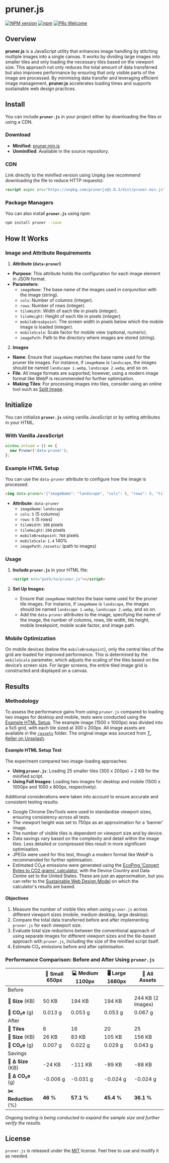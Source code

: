 # pruner.js

[![NPM version](https://img.shields.io/npm/v/prunerjs.svg)](https://www.npmjs.com/package/prunerjs)
[![npm](https://img.shields.io/npm/dt/prunerjs.svg)](https://www.npmtrends.com/prunerjs)
[![PRs Welcome](https://img.shields.io/badge/PRs-welcome-brightgreen.svg)](https://egghead.io/courses/how-to-contribute-to-an-open-source-project-on-github)

## Overview

**pruner.js** is a JavaScript utility that enhances image handling by stitching multiple images into a single canvas. It works by dividing large images into smaller tiles and only loading the necessary tiles based on the viewport size. This approach not only reduces the total amount of data transferred but also improves performance by ensuring that only visible parts of the image are processed. By minimising data transfer and leveraging efficient image management, **pruner.js** accelerates loading times and supports sustainable web design practices.

## Install

You can include **`pruner.js`** in your project either by downloading the files or using a CDN.

### Download

- **Minified**: [pruner.min.js](https://unpkg.com/prunerjs@1.0.3/dist/pruner.min.js)
- **Unminified**: Available in the source repository.

### CDN

Link directly to the minified version using Unpkg (we recommend downloading the file to reduce HTTP requests):

```html
<script async src="https://unpkg.com/prunerjs@1.0.3/dist/pruner.min.js"></script>
```

### Package Managers

You can also install **`pruner.js`** using npm:

```bash
npm install pruner --save
```

## How It Works

### Image and Attribute Requirements

1. **Attribute (`data-pruner`)**
  - **Purpose**: This attribute holds the configuration for each image element in JSON format.
  - **Parameters**:
    - `imageName`: The base name of the images used in conjunction with the image (string).
    - `cols`: Number of columns (integer).
    - `rows`: Number of rows (integer).
    - `tileWidth`: Width of each tile in pixels (integer).
    - `tileHeight`: Height of each tile in pixels (integer).
    - `mobileBreakpoint`: The screen width in pixels below which the mobile image is loaded (integer).
    - `mobileScale`: Scale factor for mobile view (optional, numeric).
    - `imagePath`: Path to the directory where images are stored (string).

2. **Images**
  - **Name**: Ensure that `imageName` matches the base name used for the pruner tile images. For instance, if `imageName` is `landscape`, the images should be named `landscape 1.webp`, `landscape 2.webp`, and so on.
  - **File**: All image formats are supported; however, using a modern image format like WebP is recommended for further optimisation.
  - **Making Tiles**: For processing images into tiles, consider using an online tool such as [Split Image](https://pinetools.com/split-image).

## Initialize

You can initialize **`pruner.js`** using vanilla JavaScript or by setting attributes in your HTML.

### With Vanilla JavaScript

```javascript
window.onload = () => {
  new Pruner('data-pruner');
};
```

### Example HTML Setup

You can use the `data-pruner` attribute to configure how the image is processed.

```html
<img data-pruner='{"imageName": "landscape", "cols": 5, "rows": 5, "tileWidth": 300, "tileHeight": 200, "mobileBreakpoint": 768, "mobileScale":1.4, "imagePath": "assets/"}' alt="Landscape photography of mountains in New Zealand by Tobias Keller" loading="lazy">
```

- **Attribute**: `data-pruner`
  - `imageName`: `landscape`
  - `cols`: `5` (5 columns)
  - `rows`: `5` (5 rows)
  - `tileWidth`: `300` pixels
  - `tileHeight`: `200` pixels
  - `mobileBreakpoint`: `768` pixels
  - `mobileScale`: `1.4` 140%
  - `imagePath`: `/assets/` (path to images)

### Usage

1. **Include `pruner.js`** in your HTML file:
   ```html
   <script src="path/to/pruner.js"></script>
   ```

2. **Set Up Images**:
   - Ensure that `imageName` matches the base name used for the pruner tile images. For instance, if `imageName` is `landscape`, the images should be named `landscape 1.webp`, `landscape 2.webp`, and so on.
   - Add the `data-pruner` attributes to the image, specifying the name of the image, the number of columns, rows, tile width, tile height, mobile breakpoint, mobile scale factor, and image path.

### Mobile Optimization

On mobile devices (below the `mobileBreakpoint`), only the central tiles of the grid are loaded for improved performance. This is determined by the `mobileScale` parameter, which adjusts the scaling of the tiles based on the device’s screen size. For larger screens, the entire tiled image grid is constructed and displayed on a canvas.

## Results

### Methodology

To assess the performance gains from using `pruner.js` compared to loading two images for desktop and mobile, tests were conducted using the [Example HTML Setup](#example-html-setup). The example image (1500 x 1000px) was divided into a 5x5 grid, with each tile sized at 300 x 200px. All image assets are available in the [`/assets`](/assets) folder. The original image was sourced from [T. Keller on Unsplash](https://unsplash.com/photos/landscape-photography-of-lake-and-mountain-73F4pKoUkM0).

#### Example HTML Setup Test

The experiment compared two image-loading approaches:
- **Using `pruner.js`**: Loading 25 smaller tiles (300 x 200px) + 2 KB for the minified script.
- **Using Full Images**: Loading two images for desktop and mobile (1500 x 1000px and 1000 x 800px, respectively).

Additional considerations were taken into account to ensure accurate and consistent testing results:
- Google Chrome DevTools were used to standardise viewport sizes, ensuring consistency across all tests.
- The viewport height was set to 750px as an approximation for a 'banner' image.
- The number of visible tiles is dependent on viewport size and by device.
- Data savings vary based on the complexity and detail within the image tiles. Less detailed or compressed tiles result in more significant optimisation.
- JPEGs were used for this test, though a modern format like WebP is recommended for further optimisation.
- Estimated CO₂e emissions were generated using the [EcoPing 'Convert Bytes to CO2 grams' calculator](https://ecoping.earth/tools/convert-bytes-to-co2-grams/), with the Device Country and Data Centre set to the United States. These are just an approximation, but you can refer to the [Sustainable Web Design Model](https://sustainablewebdesign.org/estimating-digital-emissions/) on which the calculator's results are based.

#### Objectives

1. Measure the number of visible tiles when using `pruner.js` across different viewport sizes (mobile, medium desktop, large desktop).
2. Compare the total data transferred before and after implementing `pruner.js` for each viewport size.
3. Evaluate total size reductions between the conventional approach of using separate images for different viewport sizes and the tile-based approach with `pruner.js`, including the size of the minified script itself.
4. Estimate CO₂ emissions before and after optimisation.

### Performance Comparison: Before and After Using `pruner.js`

|                               | 📱 Small 650px          | 💻 Medium 1100px         | 🖥️ Large 1680px         | 📁 All Assets           |
|-------------------------------|-------------------------|-------------------------|-------------------------|-------------------------|
| Before                        |                         |                         |                         |                         |
| **📁 Size** (KB)              | 50 KB                   | 194 KB                  | 194 KB                  | 244 KB (2 Images)       |
| **🌱 CO₂e** (g)               | 0.013 g                 | 0.053 g                 | 0.053 g                 | 0.067 g                 |
| After                         |                         |                         |                         |                         |
| **🧩 Tiles**                  | 6                       | 16                      | 20                      | 25                      |
| **📁 Size** (KB)              | 26 KB                   | 83 KB                   | 105 KB                  | 156 KB                  |
| **🌱 CO₂e** (g)               | 0.007 g                 | 0.022 g                 | 0.029 g                 | 0.043 g                 |
| Savings                       |                         |                         |                         |                         |
| **📁 ∆ Size** (KB)            | -24 KB                  | -111 KB                 | -89 KB                  | -88 KB                  |
| **🌱 ∆ CO₂e** (g)             | -0.006 g                | -0.031 g                | -0.024 g                | -0.024 g                |
| **✂️ Reduction** (%)           | **46 %**                | **57.1 %**              | **45.4 %**              | **36.1 %**              |

*Ongoing testing is being conducted to expand the sample size and further verify the results.*

## License

`pruner.js` is released under the [MIT](/LICENSE) license. Feel free to use and modify it as needed.